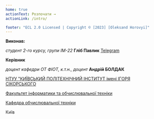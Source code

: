 ```yaml
---
home: true
actionText: Розпочати →
actionLink: /intro/

footer: "ECL 2.0 Licensed | Copyright © [2023] [Oleksand Horovyi]"
---
```



**Виконав:** 

*студент 2-го курсу, групи ІМ-22*<span padding-right:5em></span> **Гліб Павлик** [Telegram](https://t.me/hlibpavlyk)

**Керівник**

*доцент кафедри ОТ ФІОТ, к.т.н., доцент*<span padding-right:5em></span> **Андрій БОЛДАК** 

[НТУУ "КИЇВСЬКИЙ ПОЛІТЕХНІЧНИЙ ІНСТИТУТ імені ІГОРЯ СІКОРСЬКОГО](https://kpi.ua/)

[Факультет інформатики та обчислювальної техніки](https://fiot.kpi.ua/)

[Кафедра обчислювальної техніки](https://comsys.kpi.ua/)

Київ
